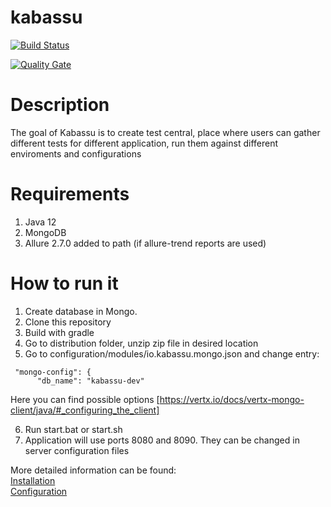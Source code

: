 # kabassu
 
[![Build Status](https://travis-ci.org/Kabassu/kabassu.svg?branch=master)](https://travis-ci.org/Kabassu/kabassu)

[![Quality Gate](https://sonarcloud.io/api/badges/gate?key=io.kabassu)](https://sonarcloud.io/dashboard?id=io.kabassu)

# Description
The goal of Kabassu is to create test central, place where users can gather different tests for different application, run them against different enviroments and configurations

# Requirements

1. Java 12
2. MongoDB
3. Allure 2.7.0 added to path (if allure-trend reports are used)

# How to run it

1. Create database in Mongo.
2. Clone this repository
3. Build with gradle
4. Go to distribution folder, unzip zip file in desired location
5. Go to configuration/modules/io.kabassu.mongo.json and change entry:
 ```
  "mongo-config": {
       "db_name": "kabassu-dev"
 ```
Here you can find possible options [https://vertx.io/docs/vertx-mongo-client/java/#_configuring_the_client]

6. Run start.bat or start.sh
7. Application will use ports 8080 and 8090. They can be changed in server configuration files

More detailed information can be found:  
[Installation](/docs/instalation.md)  
[Configuration](/docs/configuration/configuration.md)